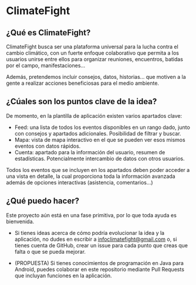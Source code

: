 # ClimateFight

## ¿Qué es ClimateFight?

ClimateFight busca ser una plataforma universal para la lucha contra el cambio climático, con un fuerte enfoque colaborativo que 
permita a los usuarios unirse entre ellos para organizar reuniones, encuentros, batidas por el campo, manifestaciones...

Además, pretendemos incluir consejos, datos, historias... que motiven a la gente a realizar acciones beneficiosas para el medio ambiente.

## ¿Cúales son los puntos clave de la idea?
De momento, en la plantilla de aplicación existen varios apartados clave:
- Feed: una lista de todos los eventos disponibles en un rango dado, junto con consejos y apartados adicionales. 
Posibilidad de filtrar y buscar.
- Mapa: vista de mapa interactivo en el que se pueden ver esos mismos eventos con datos rápidos.
- Cuenta: apartado para la información del usuario, resumen de estadísticas. Potencialmente intercambio de datos con otros usuarios.

Todos los eventos que se incluyen en los apartados deben poder acceder a una vista en detalle, la cual proporciona toda la información 
avanzada además de opciones interactivas (asistencia, comentarios...)

## ¿Qué puedo hacer?

Este proyecto aún está en una fase primitiva, por lo que toda ayuda es bienvenida.

- Si tienes ideas acerca de cómo podría evolucionar la idea y la aplicación, no dudes en escribir a infoclimatefight@gmail.com o, 
si tienes cuenta de GitHub, crear un issue para cada punto que creas que falta o que se pueda mejorar.

- (PROPUESTA) Si tienes conocimientos de programación en Java para Android, puedes colaborar en este repositorio mediante Pull Requests 
que incluyan funciones en la aplicación.
